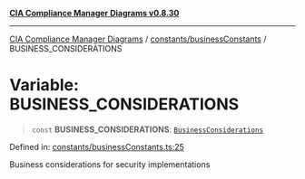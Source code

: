 [**CIA Compliance Manager Diagrams v0.8.30**](../../../README.md)

***

[CIA Compliance Manager Diagrams](../../../modules.md) / [constants/businessConstants](../README.md) / BUSINESS\_CONSIDERATIONS

# Variable: BUSINESS\_CONSIDERATIONS

> `const` **BUSINESS\_CONSIDERATIONS**: [`BusinessConsiderations`](../../../types/businessImpact/interfaces/BusinessConsiderations.md)

Defined in: [constants/businessConstants.ts:25](https://github.com/Hack23/cia-compliance-manager/blob/6afa716316469147e542039d136ec79ffdbd4ac9/src/constants/businessConstants.ts#L25)

Business considerations for security implementations
